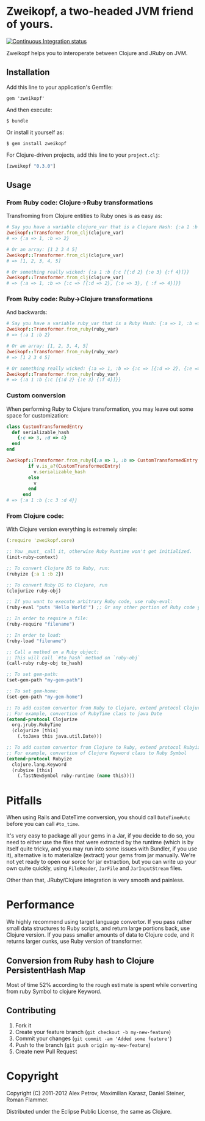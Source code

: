 # Zweikopf, a two-headed JVM friend of yours.
[![Continuous Integration status](https://secure.travis-ci.org/ifesdjeen/zweikopf.png)](http://travis-ci.org/ifesdjeen/zweikopf)

Zweikopf helps you to interoperate between Clojure and JRuby on JVM.

## Installation

Add this line to your application's Gemfile:

    gem 'zweikopf'

And then execute:

    $ bundle

Or install it yourself as:

    $ gem install zweikopf

For Clojure-driven projects, add this line to your `project.clj`:

```clojure
[zweikopf "0.3.0"]
```
## Usage

### From Ruby code: Clojure->Ruby transformations

Transfroming from Clojure entities to Ruby ones is as easy as:

```ruby
# Say you have a variable clojure_var that is a Clojure Hash: {:a 1 :b 2}
Zweikopf::Transformer.from_clj(clojure_var)
# => {:a => 1, :b => 2}

# Or an array: [1 2 3 4 5]
Zweikopf::Transformer.from_clj(clojure_var)
# => [1, 2, 3, 4, 5]

# Or something really wicked: {:a 1 :b {:c [{:d 2} {:e 3} {:f 4}]}}
Zweikopf::Transformer.from_clj(clojure_var)
# => {:a => 1, :b => {:c => [{:d => 2}, {:e => 3}, { :f => 4}]}}
```

### From Ruby code: Ruby->Clojure transformations

And backwards:

```ruby
# Say you have a variable ruby_var that is a Ruby Hash: {:a => 1, :b => 2}
Zweikopf::Transformer.from_ruby(ruby_var)
# => {:a 1 :b 2}

# Or an array: [1, 2, 3, 4, 5]
Zweikopf::Transformer.from_ruby(ruby_var)
# => [1 2 3 4 5]

# Or something really wicked: {:a => 1, :b => {:c => [{:d => 2}, {:e => 3}, { :f => 4}]}}
Zweikopf::Transformer.from_ruby(ruby_var)
# => {:a 1 :b {:c [{:d 2} {:e 3} {:f 4}]}}
```

### Custom conversion

When performing Ruby to Clojure transformation, you may leave out some space for customization:

```ruby
class CustomTransformedEntry
  def serializable_hash
    {:c => 3, :d => 4}
  end
end

Zweikopf::Transformer.from_ruby({:a => 1, :b => CustomTransformedEntry.new }) do |v|
        if v.is_a?(CustomTransformedEntry)
          v.serializable_hash
        else
          v
        end
      end
# => {:a 1 :b {:c 3 :d 4}}
```

### From Clojure code:

With Clojure version everything is extremely simple:

```clojure
(:require 'zweikopf.core)

;; You _must_ call it, otherwise Ruby Runtime won't get initialized.
(init-ruby-context)

;; To convert Clojure DS to Ruby, run:
(rubyize {:a 1 :b 2})

;; To convert Ruby DS to Clojure, run
(clojurize ruby-obj)

;; If you want to execute arbitrary Ruby code, use ruby-eval:
(ruby-eval "puts 'Hello World'") ;; Or any other portion of Ruby code you'd like to execute

;; In order to require a file:
(ruby-require "filename")

;; In order to load:
(ruby-load "filename")

;; Call a method on a Ruby object:
;; This will call `#to_hash` method on `ruby-obj`
(call-ruby ruby-obj to_hash)

;; To set gem-path:
(set-gem-path "my-gem-path")

;; To set gem-home:
(set-gem-path "my-gem-home")

;; To add custom convertor from Ruby to Clojure, extend protocol Clojurize
;; For example, convertion of RubyTime class to java Date
(extend-protocol Clojurize
  org.jruby.RubyTime
  (clojurize [this]
    (.toJava this java.util.Date)))

;; To add custom convertor from Clojure to Ruby, extend protocol Rubyize
;; For example, convertion of Clojure Keyword class to Ruby Symbol
(extend-protocol Rubyize
  clojure.lang.Keyword
  (rubyize [this]
    (.fastNewSymbol ruby-runtime (name this))))
```

# Pitfalls

When using Rails and DateTime conversion, you should call `DateTime#utc` before you can call `#to_time`.

It's very easy to package all your gems in a Jar, if you decide to do so, you need to either use
the files that were extracted by the runtime (which is by itself quite tricky, and you may run into
some issues with Bundler, if you use it), alternative is to materialize (extract) your gems from
jar manually. We're not yet ready to open our sorce for jar extraction, but you can write up your
own quite quickly, using `FileReader`, `JarFile` and `JarInputStream` files.

Other than that, JRuby/Clojure integration is very smooth and painless.

# Performance

We highly recommend using target language convertor. If you pass rather small data structures to Ruby scripts,
and return large portions back, use Clojure version. If you pass smaller amounts of data to Clojure code,
and it returns larger cunks, use Ruby version of transformer.

## Conversion from Ruby hash to Clojure PersistentHash Map

Most of time 52% according to the rough estimate is spent while converting from ruby Symbol to clojure Keyword.

## Contributing

1. Fork it
2. Create your feature branch (`git checkout -b my-new-feature`)
3. Commit your changes (`git commit -am 'Added some feature'`)
4. Push to the branch (`git push origin my-new-feature`)
5. Create new Pull Request

# Copyright

Copyright (C) 2011-2012 Alex Petrov, Maximilian Karasz, Daniel Steiner, Roman Flammer.

Distributed under the Eclipse Public License, the same as Clojure.
